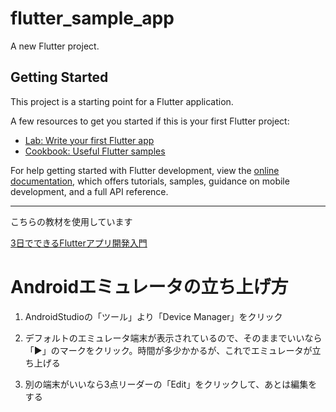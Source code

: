 # flutter_sample_app

A new Flutter project.

## Getting Started

This project is a starting point for a Flutter application.

A few resources to get you started if this is your first Flutter project:

- [Lab: Write your first Flutter app](https://docs.flutter.dev/get-started/codelab)
- [Cookbook: Useful Flutter samples](https://docs.flutter.dev/cookbook)

For help getting started with Flutter development, view the
[online documentation](https://docs.flutter.dev/), which offers tutorials,
samples, guidance on mobile development, and a full API reference.

---

こちらの教材を使用しています

[3日でできるFlutterアプリ開発入門](https://www.udemy.com/course/flutter_starter/)

# Androidエミュレータの立ち上げ方

1. AndroidStudioの「ツール」より「Device Manager」をクリック

2. デフォルトのエミュレータ端末が表示されているので、そのままでいいなら「▶︎」のマークをクリック。時間が多少かかるが、これでエミュレータが立ち上げる

3. 別の端末がいいなら3点リーダーの「Edit」をクリックして、あとは編集をする
